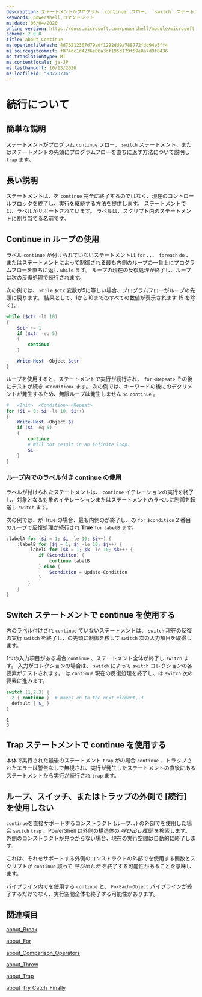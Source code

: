 ```yaml
---
description: ステートメントがプログラム `continue` フロー、 `switch` ステートメント、またはステートメントの先頭にプログラムフローを直ちに返す方法について説明し `trap` ます。
keywords: powershell,コマンドレット
ms.date: 06/04/2020
online version: https://docs.microsoft.com/powershell/module/microsoft.powershell.core/about/about_continue?view=powershell-7&WT.mc_id=ps-gethelp
schema: 2.0.0
title: about_Continue
ms.openlocfilehash: 4d76212307d79adf1292dd9a788772fdd94e5ff4
ms.sourcegitcommit: f874dc1d4236e06a3df195d179f59e0a7d9f8436
ms.translationtype: MT
ms.contentlocale: ja-JP
ms.lasthandoff: 10/13/2020
ms.locfileid: "93220736"
---
```

# <a name="about-continue"></a>続行について

## <a name="short-description"></a>簡単な説明

ステートメントがプログラム `continue` フロー、 `switch` ステートメント、またはステートメントの先頭にプログラムフローを直ちに返す方法について説明し `trap` ます。

## <a name="long-description"></a>長い説明

ステートメントは、を `continue` 完全に終了するのではなく、現在のコントロールブロックを終了し、実行を継続する方法を提供します。 ステートメントでは、ラベルがサポートされています。
ラベルは、スクリプト内のステートメントに割り当てる名前です。

## <a name="using-continue-in-loops"></a>Continue in ループの使用

ラベル `continue` が付けられていないステートメントは `for` 、、、 `foreach` `do` 、またはステートメントによって制御される最も内側のループの一番上にプログラムフローを直ちに返し `while` ます。 ループの現在の反復処理が終了し、ループは次の反復処理で続行されます。

次の例では、 `while` `$ctr` 変数が5に等しい場合、プログラムフローがループの先頭に戻ります。 結果として、1から10までのすべての数値が表示されます (5 を除く)。

```powershell
while ($ctr -lt 10)
{
    $ctr += 1
    if ($ctr -eq 5)
    {
        continue
    }

    Write-Host -Object $ctr
}
```

ループを使用すると、ステートメントで実行が続行され、 `for` `<Repeat>` その後にテストが続き `<Condition>` ます。 次の例では、キーワードの後にのデクリメントが発生するため、無限ループは発生しません `$i` `continue` 。

```powershell
#   <Init>  <Condition> <Repeat>
for ($i = 0; $i -lt 10; $i++)
{
    Write-Host -Object $i
    if ($i -eq 5)
    {
        continue
        # Will not result in an infinite loop.
        $i--
    }
}
```

### <a name="using-a-labeled-continue-in-a-loop"></a>ループ内でのラベル付き continue の使用

ラベルが付けられたステートメントは、 `continue` イテレーションの実行を終了し、対象となる対象のイテレーションまたはステートメントのラベルに制御を転送し `switch` ます。

次の例では、が True の場合、最も内側のが終了し、の `for` `$condition` 2 番目のループで反復処理が続行され **True** `for` `labelB` ます。

```powershell
:labelA for ($i = 1; $i -le 10; $i++) {
    :labelB for ($j = 1; $j -le 10; $j++) {
        :labelC for ($k = 1; $k -le 10; $k++) {
            if ($condition) {
                continue labelB
            } else {
                $condition = Update-Condition
            }
        }
    }
}
```

## <a name="using-continue-in-a-switch-statement"></a>Switch ステートメントで continue を使用する

内のラベル付けされ `continue` ていないステートメントは、 `switch` 現在の反復の実行 `switch` を終了し、の先頭に制御を移して `switch` 次の入力項目を取得します。

1つの入力項目がある場合 `continue` 、ステートメント全体が終了し `switch` ます。
入力がコレクションの場合は、 `switch` によって `switch` コレクションの各要素がテストされます。 は `continue` 現在の反復処理を終了し、は `switch` 次の要素に進みます。

```powershell
switch (1,2,3) {
  2 { continue }  # moves on to the next element, 3
  default { $_ }
}
```

```Output
1
3
```

## <a name="using-continue-in-a-trap-statement"></a>Trap ステートメントで continue を使用する

本体で実行された最後のステートメント `trap` がの場合 `continue` 、トラップされたエラーは警告なしで無視され、実行が発生したステートメントの直後にあるステートメントから実行が続行され `trap` ます。

## <a name="do-not-use-continue-outside-of-a-loop-switch-or-trap"></a>ループ、スイッチ、またはトラップの外側で [続行] を使用しない

`continue`を直接サポートするコンストラクト (ループ、、) の外部でを使用した場合 `switch` `trap` 、PowerShell は外側の構造体の _呼び出し履歴_ を検索します。 外側のコンストラクトが見つからない場合、現在の実行空間は自動的に終了します。

これは、それをサポートする外側のコンストラクトの外部でを使用する関数とスクリプトが `continue` 誤って _呼び出し元_ を終了する可能性があることを意味します。

パイプライン内でを使用する `continue` と、 `ForEach-Object` パイプラインが終了するだけでなく、実行空間全体を終了する可能性があります。

## <a name="see-also"></a>関連項目

[about_Break](about_Break.md)

[about_For](about_For.md)

[about_Comparison_Operators](about_Comparison_Operators.md)

[about_Throw](about_Throw.md)

[about_Trap](about_Trap.md)

[about_Try_Catch_Finally](about_Try_Catch_Finally.md)
